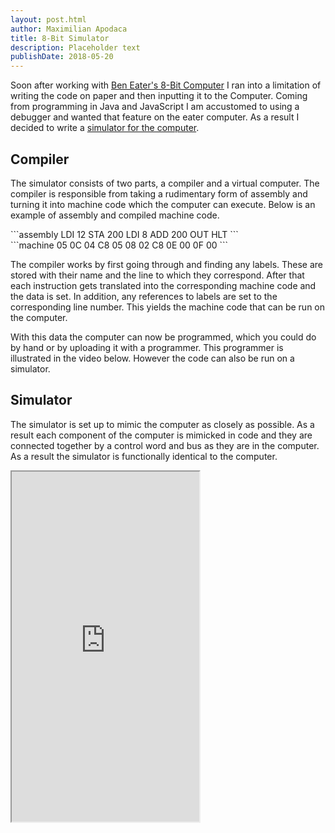 ```yaml
---
layout: post.html
author: Maximilian Apodaca
title: 8-Bit Simulator
description: Placeholder text
publishDate: 2018-05-20
---
```


Soon after working with [Ben Eater's 8-Bit Computer](https://eater.net) I ran into a limitation of writing the code on paper and then inputting it to the Computer. Coming from programming in Java and JavaScript I am accustomed to using a debugger and wanted that feature on the eater computer. As a result I decided to write a [simulator for the computer](https://pumuckl007.github.io/8BitCompiler/).

Compiler
---
The simulator consists of two parts, a compiler and a virtual computer. The compiler is responsible from taking a rudimentary form of assembly and turning it into machine code which the computer can execute. Below is an example of assembly and compiled machine code.

<div class="two-column">
<div class="column">
```assembly
LDI 12
STA 200
LDI 8
ADD 200
OUT
HLT
```
</div>
<div class="column">
```machine
05 0C
04 C8
05 08
02 C8
0E 00
0F 00
```
</div>
</div>
<span></span>

The compiler works by first going through and finding any labels. These are stored with their name and the line to which they correspond. After that each instruction gets translated into the corresponding machine code and the data is set. In addition, any references to labels are set to the corresponding line number. This yields the machine code that can be run on the computer.


With this data the computer can now be programmed, which you
 could do by hand or by uploading it with a programmer. This programmer is illustrated in the video below. However the code can also be run on a simulator.

Simulator
---

The simulator is set up to mimic the computer as closely as possible. As a result each component of the computer is mimicked in code and they are connected together by a control word and bus as they are in the computer. As a result the simulator is functionally identical to the computer.
<iframe style="height: 40em;" src="https://pumuckl007.github.io/8BitCompiler/"></iframe>
